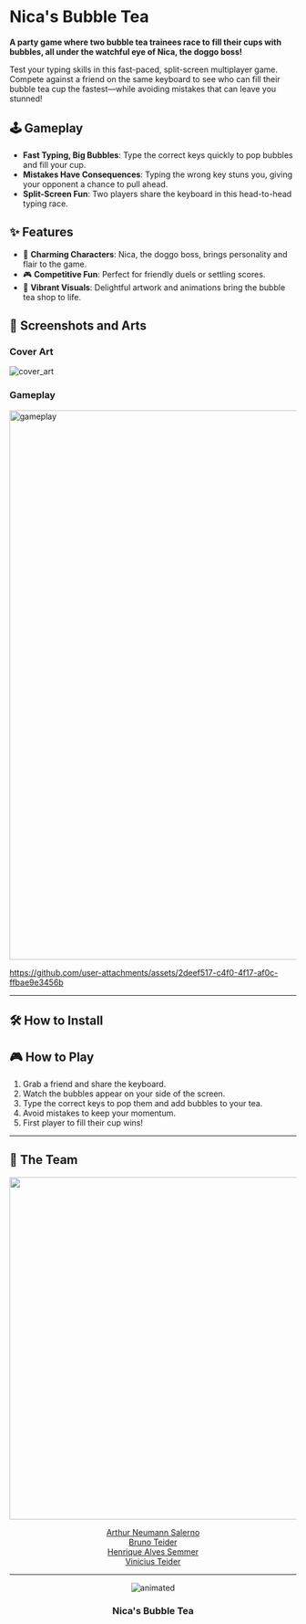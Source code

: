 # Nica's Bubble Tea

**A party game where two bubble tea trainees race to fill their cups with bubbles, all under the watchful eye of Nica, the doggo boss!**  

Test your typing skills in this fast-paced, split-screen multiplayer game. Compete against a friend on the same keyboard to see who can fill their bubble tea cup the fastest—while avoiding mistakes that can leave you stunned!  

## 🕹️ Gameplay  

- **Fast Typing, Big Bubbles**: Type the correct keys quickly to pop bubbles and fill your cup.  
- **Mistakes Have Consequences**: Typing the wrong key stuns you, giving your opponent a chance to pull ahead.  
- **Split-Screen Fun**: Two players share the keyboard in this head-to-head typing race.  

## ✨ Features  

- 🐶 **Charming Characters**: Nica, the doggo boss, brings personality and flair to the game.  
- 🎮 **Competitive Fun**: Perfect for friendly duels or settling scores.  
- 🎨 **Vibrant Visuals**: Delightful artwork and animations bring the bubble tea shop to life.  

## 📸 Screenshots and Arts

### Cover Art  
![cover_art](https://github.com/user-attachments/assets/85cbfec5-f052-44f9-a843-b66f3c199ade)  

### Gameplay
<img width="963" alt="gameplay" src="https://github.com/user-attachments/assets/e29d49a8-bd7b-42cd-966d-fc32a2a999cd" />  

https://github.com/user-attachments/assets/2deef517-c4f0-4f17-af0c-ffbae9e3456b

---

## 🛠️ How to Install

## 🎮 How to Play  

1. Grab a friend and share the keyboard.  
2. Watch the bubbles appear on your side of the screen.  
3. Type the correct keys to pop them and add bubbles to your tea.  
4. Avoid mistakes to keep your momentum.  
5. First player to fill their cup wins!  

---

## 👥 The Team

<p align="center">
  <img src="https://github.com/user-attachments/assets/e796abf7-4125-4d45-b547-bce1b2b01264" width="600" />
</p>

<p align="center">
  <a href="https://www.linkedin.com/in/arthur-neumann-salerno/">Arthur Neumann Salerno</a> <br>
  <a href="https://www.linkedin.com/in/bruno-teider/">Bruno Teider</a> <br>
  <a href="https://www.linkedin.com/in/henrique-alves-semmer/">Henrique Alves Semmer</a> <br>
  <a href="https://www.linkedin.com/in/teider-vincius/">Vinicius Teider</a> <br>
</p>

---

<p align="center">
  <img src="https://github.com/user-attachments/assets/89afd6f1-23f3-49d8-bc60-9b60fd10e70a" alt="animated" />
</p>

<p align="center">
  <h3 align="center"> Nica's Bubble Tea </h2>
</p>
